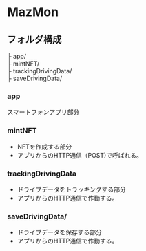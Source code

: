 # MazMon

## フォルダ構成
├ app/  <br>
├ mintNFT/  <br>
├ trackingDrivingData/ <br>
├ saveDrivingData/ <br>

### app
スマートフォンアプリ部分

### mintNFT
- NFTを作成する部分
- アプリからのHTTP通信（POST)で呼ばれる。

### trackingDrivingData
- ドライブデータをトラッキングする部分
- アプリからのHTTP通信で作動する。

### saveDrivingData/
- ドライブデータを保存する部分
- アプリからのHTTP通信で作動する。
